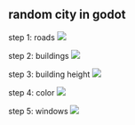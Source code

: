 ## random city in godot

step 1: roads
![](img/0.png)

step 2: buildings
![](img/1.png)

step 3: building height
![](img/2.png)

step 4: color
![](img/3.png)

step 5: windows
![](img/4.png)
